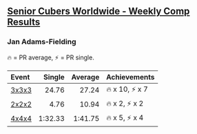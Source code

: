<style>table {white-space: nowrap;}</style>

## [Senior Cubers Worldwide - Weekly Comp Results](/scw-comp/results/)
### Jan Adams-Fielding

<span style="white-space: nowrap;">🔥 = PR average</span>, <span style="white-space: nowrap;">⚡ = PR single</span>.

| Event | Single | Average | Achievements|
| :-- | --: | --: | :-- |
| [3x3x3](333.md) | 24.76 | 27.24 | 🔥 x 10, ⚡ x 7 |
| [2x2x2](222.md) | 4.76 | 10.94 | 🔥 x 2, ⚡ x 2 |
| [4x4x4](444.md) | 1:32.33 | 1:41.75 | 🔥 x 5, ⚡ x 4 |

<!-- Global site tag (gtag.js) - Google Analytics -->
<script async src="https://www.googletagmanager.com/gtag/js?id=UA-86348435-3"></script>
<script>window.dataLayer = window.dataLayer || []; function gtag() {dataLayer.push(arguments);} gtag('js', new Date()); gtag('config', 'UA-86348435-3');</script>
